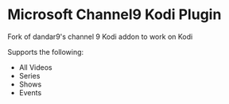# Microsoft Channel9 Kodi Plugin
Fork of dandar9's channel 9 Kodi addon to work on Kodi

Supports the following:

- All Videos
- Series
- Shows
- Events

